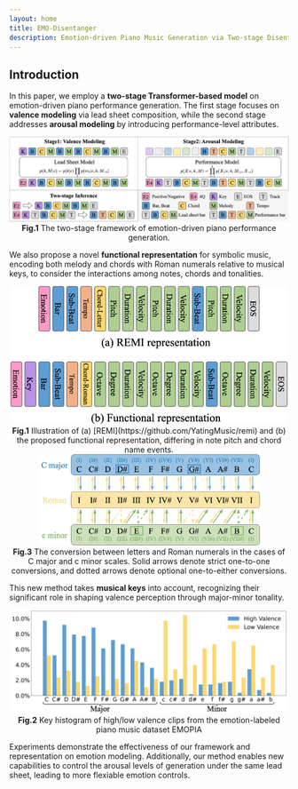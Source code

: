 ```yaml
---
layout: home
title: EMO-Disentanger
description: Emotion-driven Piano Music Generation via Two-stage Disentanglement and Functional Representation
---
```


## Introduction

In this paper, we employ a **two-stage Transformer-based model** on emotion-driven piano performance generation. The first stage focuses on **valence modeling** via lead sheet composition, while the second stage addresses **arousal modeling** by introducing performance-level attributes.

<div align="center">
  <img src="figures/model.png" width=1000 alt="">
  <figcaption><strong>Fig.1</strong> The two-stage framework of emotion-driven piano performance generation.</figcaption>
</div>

We also propose a novel **functional representation** for symbolic music, encoding both melody and chords with Roman numerals relative to musical keys, to consider the interactions among notes, chords and tonalities. 

<div align="center">
  <img src="figures/representation.png" width=500 alt="">
  <figcaption><strong>Fig.1</strong> Illustration of (a) [REMI](https://github.com/YatingMusic/remi) and (b) the proposed functional representation, differing in note pitch and chord name events.</figcaption>
</div>

<div align="center">
  <img src="figures/switch.png" width=400 alt="">
  <figcaption><strong>Fig.3</strong> The conversion between letters and Roman numerals in the cases of C major and c minor scales. Solid arrows denote strict one-to-one conversions, and dotted arrows denote optional one-to-either conversions.</figcaption>
</div>

This new method takes **musical keys** into account, recognizing their significant role in shaping valence perception through major-minor tonality. 

<div align="center">
  <img src="figures/key_distribution.png" width=500 alt="">
  <figcaption><strong>Fig.2</strong> Key histogram of high/low valence clips from the emotion-labeled piano music dataset EMOPIA</figcaption>
</div>

Experiments demonstrate the effectiveness of our framework and representation on emotion modeling. Additionally, our method enables new capabilities to control the arousal levels of generation under the same lead sheet, leading to more flexiable emotion controls.



[jekyll-organization]: https://github.com/jekyll
